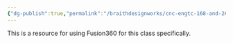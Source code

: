 ```yaml
---
{"dg-publish":true,"permalink":"/braithdesignworks/cnc-engtc-168-and-268/fusion360-usage-for-engtc-168-and-268/"}
---
```


This is a resource for using Fusion360 for this class specifically.
